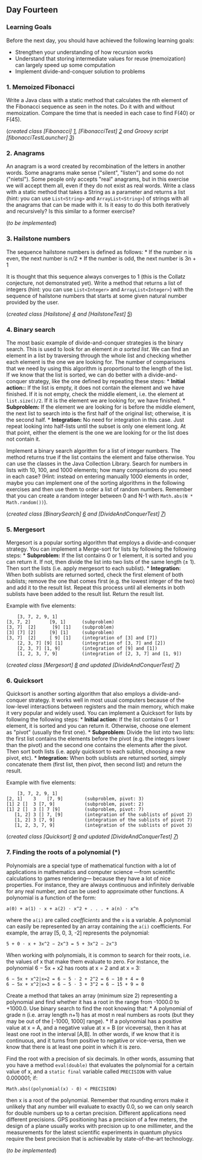 ## Day Fourteen

### Learning Goals

Before the next day, you should have achieved the following learning goals:
  * Strengthen your understanding of how recursion works
  * Understand that storing intermediate values for reuse (memoization) can largely speed up some computation
  * Implement divide-and-conquer solution to problems

### 1. Memoized Fibonacci

Write a Java class with a static method that calculates the nth element of the Fibonacci sequence as seen in
the notes. Do it with and without memoization. Compare the time that is needed in each case to find F(40) or F(45).

(*created class [Fibonacci] [1], [FibonacciTest] [2] and Groovy script [fibonacciTestLauncher] [3]*)

### 2. Anagrams

An anagram is a word created by recombination of the letters in another words. Some anagrams make sense ("silent", 
"listen") and some do not ("nietsl"). Some people only accepts "real" anagrams, but in this exercise we will accept 
them all, even if they do not exist as real words.
    Write a class with a static method that takes a String as a parameter and returns a list (hint: you can use
`List<String>` and `ArrayList<String>`) of strings with all the anagrams that can be made with it.
Is it easy to do this both iteratively and recursively? Is this similar to a former exercise?

(*to be implemented*)

### 3. Hailstone numbers

The sequence hailstone numbers is defined as follows:
    * If the number *n* is even, the next number is n/2
    * If the number is odd, the next number is 3n + 1
    
It is thought that this sequence always converges to 1 (this is the Collatz conjecture, not demonstrated yet).
Write a method that returns a list of integers (hint: you can use `List<Integer>` and `ArrayList<Integer>`)
with the sequence of hailstone numbers that starts at some given natural number provided by the user.

(*created class [Hailstone] [4] and [HailstoneTest] [5]*)

### 4. Binary search

The most basic example of divide-and-conquer strategies is the binary search. This is used to look for an element
*in a sorted list*.
    We can find an element in a list by traversing through the whole list and checking whether each element is the
one we are looking for. The number of comparisons that we need by using this algorithm is proportional to the
length of the list. If we know that the list is sorted, we can do better with a divide-and-conquer strategy, like the
one defined by repeating these steps:
    * **Initial action::** If the list is empty, it does not contain the element and we have finished. 
    If it is not empty, check the middle element, i.e. the element at `list.size()/2`. If it is the element we are looking for, we have finished.
    * **Subproblem:** If the element we are looking for is before the middle element, the next list to search into is the first half of the original list; otherwise, it is the second half.
    * **Integration:** No need for integration in this case. Just repeat looking into half-lists until the subset 
    is only one element long. At that point, either the element is the one we are looking for or the list does not contain it.

Implement a binary search algorithm for a list of integer numbers. The method returns true if the list contains
the element and false otherwise.
    You can use the classes in the Java Collection Library. Search for numbers in lists with 10, 100, and 1000
elements; how many comparisons do you need in each case? (Hint: instead on entering manually 1000 elements
in order, maybe you can implement one of the sorting algorithms in the following exercises and then use them
to order a list of random numbers. Remember that you can create a random integer between 0 and N-1 with
`Math.abs(N * Math.random())`).

(*created class [BinarySearch] [6] and [DivideAndConquerTest] [7]*)

### 5. Mergesort

Mergesort is a popular sorting algorithm that employs a divide-and-conquer strategy. You can implement a Merge-sort 
for lists by following the following steps:
    * **Subproblem:** If the list contains 0 or 1 element, it is sorted and you can return it. 
    If not, then divide the list into two lists of the same length (± 1). Then sort the lists (i.e. apply mergesort to each sublist).
    * **Integration:** When both sublists are returned sorted, check the first element of both sublists; remove the one
    that comes first (e.g. the lowest integer of the two) and add it to the result list. Repeat this process until all elements in both sublists have been added to the result list. Return the result list.

Example with five elements:

```
    [3, 7, 2, 9, 1]
[3, 7, 2]       [9, 1]      (subproblem)
[3, 7]  [2]      [9] [1]    (subproblem)
[3] [7] [2]     [9] [1]     (subproblem)
[3, 7]  [2]     [ 9] [1]    (integration of [3] and [7])
    [2, 3, 7] [9] [1]       (integration of [3, 7] and [2])
    [2, 3, 7] [1, 9]        (integration of [9] and [1])
    [1, 2, 3, 7, 9]         (integration of [2, 3, 7] and [1, 9])
```

(*created class [Mergesort] [8] and updated [DivideAndConquerTest] [7]*)

### 6. Quicksort

Quicksort is another sorting algorithm that also employs a divide-and-conquer strategy. It works well in most usual
computers because of the low-level interactions between registers and the main memory, which make it very popular
and widely used.
    You can implement a Quicksort for lists by following the following steps:
    * **Initial action:** If the list contains 0 or 1 element, it is sorted and you can return it. Otherwise, choose one element as "pivot" (usually the first one).
    * **Subproblem:** Divide the list into two lists: the first list contains the elements before the pivot (e.g. the integers lower than the pivot) and the second one contains the elements after the pivot. 
    Then sort both lists (i.e. apply quicksort to each sublist, choosing a new pivot, etc).
    * **Integration:** When both sublists are returned sorted, simply concatenate them (first list, then pivot, then second list) and return the result.

Example with five elements:

```
    [3, 7, 2, 9, 1]
[2, 1]    3    [7, 9]        (subproblem, pivot: 3)
[1] 2 []  3 [7, 9]           (subproblem, pivot: 2)
[1] 2 []  3 [] 7 [9]         (subproblem, pivot: 7)
   [1, 2] 3 [] 7, [9]        (integration of the sublists of pivot 2)
   [1, 2] 3 [7, 9]           (integration of the sublists of pivot 7)
   [1, 2, 3, 7, 9]           (integration of the sublists of pivot 3)
```

(*created class [Quicksort] [9] and updated [DivideAndConquerTest] [7]*)

### 7. Finding the roots of a polynomial (*)

Polynomials are a special type of mathematical function with a lot of applications in mathematics and computer
science —from scientific calculations to games rendering— because they have a lot of nice properties. For instance,
they are always continuous and infinitely derivable for any real number, and can be used to approximate other
functions. A polynomial is a function of the form:
```
a(0) + a(1) · x + a(2) · x^2 + . . . + a(n) · x^n
```
where the `a(i)` are called *coefficients* and the `x` is a variable. A polynomial can easily be represented by an array
containing the `a(i)` coefficients. For example, the array [5, 0, 3, -2] represents the polynomial:
```
5 + 0 · x + 3x^2 − 2x^3 = 5 + 3x^2 − 2x^3
```
When working with polynomials, it is common to search for their roots, i.e. the values of x that make them evaluate 
to zero. For instance, the polynomial 6 − 5x + x2 has roots at x = 2 and at x = 3:
```
6 − 5x + x^2|x=2 = 6 − 5 · 2 + 2^2 = 6 − 10 + 4 = 0
6 − 5x + x^2|x=3 = 6 − 5 · 3 + 3^2 = 6 − 15 + 9 = 0
```
Create a method that takes an array (minimum size 2) representing a polynomial and find whether it has a root
in the range from -1000.0 to +1000.0. Use binary search to find the root knowing that:
    * A polynomial of grade n (i.e. array length n+1) has at most n real numbers as roots (but they may be out of
      the [-1000, 1000] range).
    * If a polynomial has a positive value at x = A, and a negative value at x = B (or viceversa), then it has at
      least one root in the interval [A,B]. In other words, if we know that it is continuous, and it turns from 
      positive to negative or vice-versa, then we know that there is at least one point in which it is zero.

Find the root with a precision of six decimals. In other words, assuming that you have a method `eval(double)`
that evaluates the polynomial for a certain value of x, and a `static final` variable called `PRECISION` with value
0.000001; if:
```
Math.abs((polynomial(x) - 0) < PRECISION)
```
then x is a root of the polynomial. Remember that rounding errors make it unlikely that any number will evaluate to 
exactly 0.0, so we can only search for double numbers up to a certan precision.
    Different applications need different precisions. GPS positioning has a precision of a few meters, the design of a
plane usually works with precision up to one millimeter, and the measurements for the latest scientific experiments
in quantum physics require the best precision that is achievable by state-of-the-art technology.

(*to be implemented*)

[1]: https://github.com/BBK-PiJ-2014-21/Lab-Exercises/blob/master/day14/src/memoizedFibonacci/Fibonacci.java
[2]: https://github.com/BBK-PiJ-2014-21/Lab-Exercises/blob/master/day14/src/memoizedFibonacci/FibonacciTest.java
[3]: https://github.com/BBK-PiJ-2014-21/Lab-Exercises/blob/master/day14/src/memoizedFibonacci/fibonacciTestLauncher.groovy
[4]: https://github.com/BBK-PiJ-2014-21/Lab-Exercises/blob/master/day14/src/hailstoneNumbers/Hailstone.java
[5]: https://github.com/BBK-PiJ-2014-21/Lab-Exercises/blob/master/day14/src/hailstoneNumbers/HailstoneTest.java
[6]: https://github.com/BBK-PiJ-2014-21/Lab-Exercises/blob/master/day14/src/divideAndConquer/BinarySearch.java
[7]: https://github.com/BBK-PiJ-2014-21/Lab-Exercises/blob/master/day14/src/divideAndConquer/DivideAndConquerTest.java
[8]: https://github.com/BBK-PiJ-2014-21/Lab-Exercises/blob/master/day14/src/divideAndConquer/Mergesort.java
[9]: https://github.com/BBK-PiJ-2014-21/Lab-Exercises/blob/master/day14/src/divideAndConquer/Quicksort.java